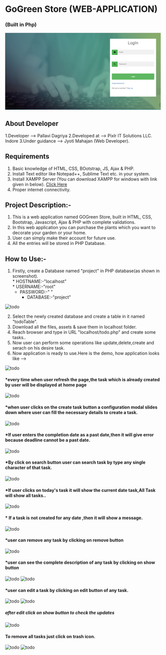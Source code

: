 # GoGreen Store (WEB-APPLICATION) 
### (Built in Php)
![gogreen](https://github.com/pallavidagriya142/Web-Applications/blob/master/login.png)

## About Developer
1.Developer --> Pallavi Dagriya
2.Developed at --> Pixlr IT Solutions LLC. Indore 
3.Under guidance --> Jyoti Mahajan (Web Developer).   

## Requirements

1. Basic knowledge of HTML, CSS, BOotstrap, JS, Ajax & PHP.
2. Install Text editor like Notepad++, Sublime Text etc. in your system. 
3. Install XAMPP Server (You can download XAMPP for windows with link given in below).
  [Click Here](https://www.apachefriends.org/download.html)
4. Proper internet connectivity.

## Project Description:-

 1. This is a web application named GOGreen Store, built in HTML, CSS, Bootstrap, Javascript, Ajax & PHP with complete validations.  
 2. In this web application you can purchase the plants which you want to decorate your garden or your home. 
 3. User can simply make their account for future use.
 4. All the entries will be stored in PHP Database.
 
 ## How to Use:-

1. Firstly, create a Database named "project" in PHP database(as shown in screenshot).  
		* HOSTNAME:-"localhost"  
		* USERNAME:-"root"  
	  * PASSWORD:-"  "  
		* DATABASE:-"project"   
		
  ![todo](https://github.com/pallavidagriya142/Web-Applications/blob/master/logo.png)		
		

2. Select the newly created database and create a table in it named "todoTable".
3. Download all the files, assets & save them in localhost folder.
4. Reach browser and type in URL "localhost/todo.php" and create some tasks..
5. Now user can perform some operations like update,delete,create and serach on his desire task.  
6. Now application is ready to use.Here is the demo, how application looks like -->

![todo](https://github.com/pallavidagriya142/Web-Applications/blob/master/logo.png)

#### *every time when user refresh the page,the task which is already created by user will be displayed at home page

![todo](https://github.com/pallavidagriya142/Web-Applications/blob/master/logo.png)
#### *when user clicks on the create task button a configuration modal slides down where user can fill the necessary details to create a task.

![todo](https://github.com/pallavidagriya142/Web-Applications/blob/master/logo.png)
#### *If user enters the completion date as a past date,then it will give error because deadline cannot be a past date.

![todo](https://github.com/pallavidagriya142/Web-Applications/blob/master/logo.png)
#### *By click on search button user can search task by type any single character of that task.

![todo](https://github.com/pallavidagriya142/Web-Applications/blob/master/logo.png)
#### *If user clicks on today's task it will show the current date task,All Task will show all tasks..

![todo](https://github.com/pallavidagriya142/Web-Applications/blob/master/logo.png)
#### * If a task is not created for any date ,then it will show a message.

![todo](https://github.com/pallavidagriya142/Web-Applications/blob/master/logo.png)

#### *user can remove any task by clicking on remove button

![todo](https://github.com/pallavidagriya142/Web-Applications/blob/master/logo.png)

#### *user can see the complete description of any task by clicking on show button

![todo](https://github.com/pallavidagriya142/Web-Applications/blob/master/logo.png)
![todo](https://github.com/pallavidagriya142/Web-Applications/blob/master/logo.png)

#### *user can edit a task by clicking on edit button of any task.

![todo](https://github.com/pallavidagriya142/Web-Applications/blob/master/logo.png)
![todo](https://github.com/pallavidagriya142/Web-Applications/blob/master/logo.png)
##### after edit click on show button to check the updates

![todo](https://github.com/pallavidagriya142/Web-Applications/blob/master/logo.png)

#### To remove all tasks just click on trash icon.

![todo](https://github.com/pallavidagriya142/Web-Applications/blob/master/logo.png)
![todo](https://github.com/pallavidagriya142/Web-Applications/blob/master/logo.png)

